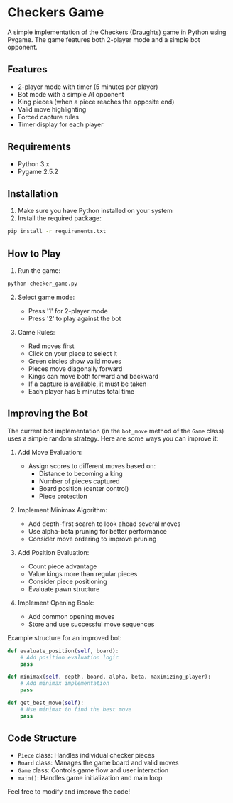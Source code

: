 # Checkers Game

A simple implementation of the Checkers (Draughts) game in Python using Pygame. The game features both 2-player mode and a simple bot opponent.

## Features

- 2-player mode with timer (5 minutes per player)
- Bot mode with a simple AI opponent
- King pieces (when a piece reaches the opposite end)
- Valid move highlighting
- Forced capture rules
- Timer display for each player

## Requirements

- Python 3.x
- Pygame 2.5.2

## Installation

1. Make sure you have Python installed on your system
2. Install the required package:

```bash
pip install -r requirements.txt
```

## How to Play

1. Run the game:

```bash
python checker_game.py
```

2. Select game mode:

   - Press '1' for 2-player mode
   - Press '2' to play against the bot

3. Game Rules:
   - Red moves first
   - Click on your piece to select it
   - Green circles show valid moves
   - Pieces move diagonally forward
   - Kings can move both forward and backward
   - If a capture is available, it must be taken
   - Each player has 5 minutes total time

## Improving the Bot

The current bot implementation (in the `bot_move` method of the `Game` class) uses a simple random strategy. Here are some ways you can improve it:

1. Add Move Evaluation:

   - Assign scores to different moves based on:
     - Distance to becoming a king
     - Number of pieces captured
     - Board position (center control)
     - Piece protection

2. Implement Minimax Algorithm:

   - Add depth-first search to look ahead several moves
   - Use alpha-beta pruning for better performance
   - Consider move ordering to improve pruning

3. Add Position Evaluation:

   - Count piece advantage
   - Value kings more than regular pieces
   - Consider piece positioning
   - Evaluate pawn structure

4. Implement Opening Book:
   - Add common opening moves
   - Store and use successful move sequences

Example structure for an improved bot:

```python
def evaluate_position(self, board):
    # Add position evaluation logic
    pass

def minimax(self, depth, board, alpha, beta, maximizing_player):
    # Add minimax implementation
    pass

def get_best_move(self):
    # Use minimax to find the best move
    pass
```

## Code Structure

- `Piece` class: Handles individual checker pieces
- `Board` class: Manages the game board and valid moves
- `Game` class: Controls game flow and user interaction
- `main()`: Handles game initialization and main loop

Feel free to modify and improve the code!
